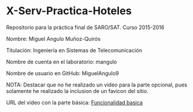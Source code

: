 # X-Serv-Practica-Hoteles
Repositorio para la práctica final de SARO/SAT. Curso 2015-2016 

Nombre: Miguel Angulo Muñoz-Quirós

Titulación: Ingeniería en Sistemas de Telecomunicación

Nombre de cuenta en el laboratorio: mangulo

Nombre de usuario en GitHub: MiguelAngulo9

NOTA: Destacar que no he realizado un video para la parte opcional, 
pues solamente he realizado la inclusion de un favicon del sitio.

URL del video con la parte básica: [Funcionalidad basica](https://youtu.be/dWfpM7ibQBY)


